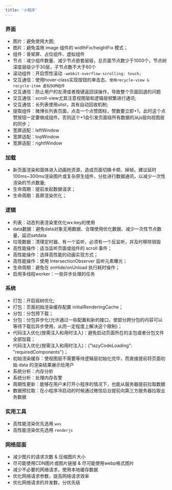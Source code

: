 ```yaml
---
title: '小程序'
---
```


### 界面

- 图片：避免使用大图;
- 图片：避免滥用 image 组件的 widthFix/heightFix 模式；
- 组件：骨架屏、占位组件、虚拟组件
- 节点：减少组件数量、减少节点嵌套层级，总页面节点数少于1000个，节点树深度层级少于30层，子节点数不大于60个
- 滚动组件：开启惯性滚动 `-webkit-overflow-scrolling: touch;`
- 交互通信：使用hover-class实现按钮的单击态、`使用recycle-view & recycle-item 虚拟DOM组件`
- 交互通信：防止用户的左滑或者按键返回误操作，导致整个页面回退的问题
- 交互通信：scroll-view尤其注意视图层和逻辑层频繁进行通讯;
- 交互通信：长列表使用ulist，具有自动回收机制;
- 提取组件：微博长列表页面，点击一个点赞图标，赞数要立即+1，此时这个点赞按钮一定要做成组件。否则这个+1会引发页面级所有数据的从js层向视图层的同步；
- 宽屏适配：leftWindow
- 宽屏适配：topWindow
- 宽屏适配：rightWindow

### 加载

- 新页面渲染和窗体进入动画抢资源，造成页面切换卡顿、掉帧。建议延时100ms~300ms渲染图片或复杂原生组件，分批进行数据通讯，以减少一次性渲染的节点数量;
- 生命周期：提前发起数据请求；
- 生命周期：首屏渲染优化；

### 逻辑

- 列表：动态列表渲染里优化wx:key的使用
- data数据：避免data对象无用数据、合理使用优化数据、减少一次性节点数量，延迟setdata
- 垃圾数据：清理定时器、有一个监听，必须有一个反监听，并及时移除销毁
- 高性能操作：适当监听页面或组件的 scroll 事件；
- 高性能操作：选择高性能的动画实现方式；
- 高性能操作：使用 IntersectionObserver 监听元素曝光；
- 生命周期：避免在 onHide/onUnload 执行耗时操作；
- 启用多线程worker：一些异步处理的任务

### 系统

- 打包：开启摇树优化;
- 打包：页面初始渲染缓存配置 initialRenderingCache；
- 分包：分包预下载；
- 分包：分包异步化(允许通过一些配置和新的接口，使部分跨分包的内容可以等待下载后异步使用，从而一定程度上解决这个限制)；
- 代码注入优化(按需注入和用时注入)：避免启动页面所在的主包或者分包文件全部加载；
- 代码注入优化(按需注入和用时注入)：{"lazyCodeLoading": "requiredComponents"}；
- 初始渲染缓存：使视图层不需要等待逻辑层初始化完毕，而直接提前将页面初始 data 的渲染结果展示给用户
- 系统分析：内存分析
- 系统分析：处理内存告警
- 周期性更新：能够在用户未打开小程序的情况下，也能从服务器提前拉取数据
- 数据预拉取：在小程序冷启动的时候通过微信后台提前向第三方服务器拉取业务数据

### 实用工具

- 高性能渲染优先选用 `wxs`
- 高性能渲染优先选用 `renderjs`

### 网络层面

- 减少图片的请求次数 & 压缩图片大小
- 尽可能使用CDN图片或图片链接 & 尽可能使用webp格式图片
- 减少不必要的网络请求，使用本地缓存数据
- 优化网络请求参数，提高网络请求效率
- 优化网络请求的并发数，分优先级
